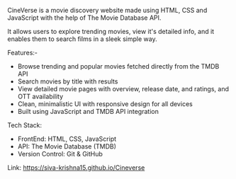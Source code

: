 CineVerse is a movie discovery website made using HTML, CSS and JavaScript with the help of The Movie Database API.

It allows users to explore trending movies, view it's detailed info, and it enables them to search films in a sleek simple way.

Features:-

- Browse trending and popular movies fetched directly from the TMDB API
- Search movies by title with results
- View detailed movie pages with overview, release date, and ratings, and OTT availability
- Clean, minimalistic UI with responsive design for all devices
- Built using JavaScript and TMDB API integration

Tech Stack:
- FrontEnd: HTML, CSS, JavaScript
- API: The Movie Database (TMDB)
- Version Control: Git & GitHub

Link:
https://siva-krishna15.github.io/Cineverse

